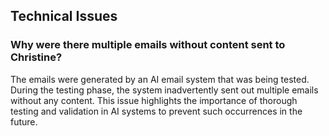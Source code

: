 ## Technical Issues

### Why were there multiple emails without content sent to Christine?

The emails were generated by an AI email system that was being tested. During the testing phase, the system inadvertently sent out multiple emails without any content. This issue highlights the importance of thorough testing and validation in AI systems to prevent such occurrences in the future.
